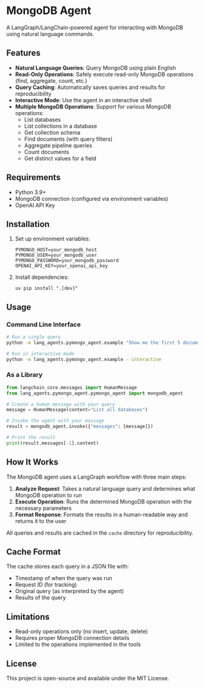 # MongoDB Agent

A LangGraph/LangChain-powered agent for interacting with MongoDB using natural language commands.

## Features

- **Natural Language Queries**: Query MongoDB using plain English
- **Read-Only Operations**: Safely execute read-only MongoDB operations (find, aggregate, count, etc.)
- **Query Caching**: Automatically saves queries and results for reproducibility
- **Interactive Mode**: Use the agent in an interactive shell
- **Multiple MongoDB Operations**: Support for various MongoDB operations:
  - List databases
  - List collections in a database
  - Get collection schema
  - Find documents (with query filters)
  - Aggregate pipeline queries
  - Count documents
  - Get distinct values for a field

## Requirements

- Python 3.9+
- MongoDB connection (configured via environment variables)
- OpenAI API Key

## Installation

1. Set up environment variables:
   ```
   PYMONGO_HOST=your_mongodb_host
   PYMONGO_USER=your_mongodb_user
   PYMONGO_PASSWORD=your_mongodb_password
   OPENAI_API_KEY=your_openai_api_key
   ```

2. Install dependencies:
   ```
   uv pip install ".[dev]"
   ```

## Usage

### Command Line Interface

```bash
# Run a single query
python -m lang_agents.pymongo_agent.example "Show me the first 5 documents in the users collection"

# Run in interactive mode
python -m lang_agents.pymongo_agent.example --interactive
```

### As a Library

```python
from langchain_core.messages import HumanMessage
from lang_agents.pymongo_agent.pymongo_agent import mongodb_agent

# Create a human message with your query
message = HumanMessage(content="List all databases")

# Invoke the agent with your message
result = mongodb_agent.invoke({"messages": [message]})

# Print the result
print(result.messages[-1].content)
```

## How It Works

The MongoDB agent uses a LangGraph workflow with three main steps:

1. **Analyze Request**: Takes a natural language query and determines what MongoDB operation to run
2. **Execute Operation**: Runs the determined MongoDB operation with the necessary parameters
3. **Format Response**: Formats the results in a human-readable way and returns it to the user

All queries and results are cached in the `cache` directory for reproducibility.

## Cache Format

The cache stores each query in a JSON file with:
- Timestamp of when the query was run
- Request ID (for tracking)
- Original query (as interpreted by the agent)
- Results of the query

## Limitations

- Read-only operations only (no insert, update, delete)
- Requires proper MongoDB connection details
- Limited to the operations implemented in the tools

## License

This project is open-source and available under the MIT License. 